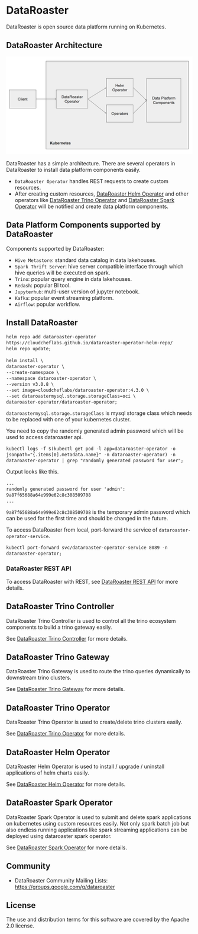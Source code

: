 # DataRoaster
DataRoaster is open source data platform running on Kubernetes.

## DataRoaster Architecture

![DataRoaster Architecture](https://github.com/cloudcheflabs/dataroaster/blob/master/operators/dataroaster/dataroaster-operator/docs/images/dataroaster-architecture.jpg)

DataRoaster has a simple architecture. There are several operators in DataRoaster to install data platform components easily.
* `DataRoaster Operator` handles REST requests to create custom resources.
* After creating custom resources, [DataRoaster Helm Operator](https://github.com/cloudcheflabs/dataroaster/tree/master/operators/helm) 
and other operators like [DataRoaster Trino Operator](https://github.com/cloudcheflabs/dataroaster/tree/master/operators/trino) 
and [DataRoaster Spark Operator](https://github.com/cloudcheflabs/dataroaster/tree/master/operators/spark) will be notified and create data platform components.

## Data Platform Components supported by DataRoaster

Components supported by DataRoaster:
* `Hive Metastore`: standard data catalog in data lakehouses.
* `Spark Thrift Server`: hive server compatible interface through which hive queries will be executed on spark.
* `Trino`: popular query engine in data lakehouses.
* `Redash`: popular BI tool.
* `Jupyterhub`: multi-user version of jupyter notebook.
* `Kafka`: popular event streaming platform.
* `Airflow`: popular workflow.


## Install DataRoaster

```
helm repo add dataroaster-operator https://cloudcheflabs.github.io/dataroaster-operator-helm-repo/
helm repo update;

helm install \
dataroaster-operator \
--create-namespace \
--namespace dataroaster-operator \
--version v3.0.8 \
--set image=cloudcheflabs/dataroaster-operator:4.3.0 \
--set dataroastermysql.storage.storageClass=oci \
dataroaster-operator/dataroaster-operator;
```
`dataroastermysql.storage.storageClass` is mysql storage class which needs to be replaced with one of your kubernetes cluster.


You need to copy the randomly generated admin password which will be used to access dataroaster api.

```
kubectl logs -f $(kubectl get pod -l app=dataroaster-operator -o jsonpath="{.items[0].metadata.name}" -n dataroaster-operator) -n dataroaster-operator | grep "randomly generated password for user";
```

Output looks like this.
```
...
randomly generated password for user 'admin': 9a87f65688a64e999e62c8c308509708
...
```
`9a87f65688a64e999e62c8c308509708` is the temporary admin password which can be used for the first time and should be changed in the future.


To access DataRoaster from local, port-forward the service of `dataroaster-operator-service`.

```
kubectl port-forward svc/dataroaster-operator-service 8089 -n dataroaster-operator;
```

### DataRoaster REST API
To access DataRoaster with REST, see [DataRoaster REST API](https://github.com/cloudcheflabs/dataroaster/tree/master/operators/dataroaster) for more details.


## DataRoaster Trino Controller
DataRoaster Trino Controller is used to control all the trino ecosystem components to build a trino gateway easily.

See [DataRoaster Trino Controller](https://github.com/cloudcheflabs/dataroaster/tree/master/trino-ecosystem/trino-controller) for more details.


## DataRoaster Trino Gateway
DataRoaster Trino Gateway is used to route the trino queries dynamically to downstream trino clusters.

See [DataRoaster Trino Gateway](https://github.com/cloudcheflabs/dataroaster/tree/master/trino-ecosystem/trino-gateway) for more details.


## DataRoaster Trino Operator
DataRoaster Trino Operator is used to create/delete trino clusters easily.

See [DataRoaster Trino Operator](https://github.com/cloudcheflabs/dataroaster/tree/master/operators/trino) for more details.


## DataRoaster Helm Operator
DataRoaster Helm Operator is used to install / upgrade / uninstall applications of helm charts easily.

See [DataRoaster Helm Operator](https://github.com/cloudcheflabs/dataroaster/tree/master/operators/helm) for more details.


## DataRoaster Spark Operator
DataRoaster Spark Operator is used to submit and delete spark applications on kubernetes using custom resources easily. Not only spark batch job but also endless running applications like spark streaming applications can be deployed using dataroaster spark operator.

See [DataRoaster Spark Operator](https://github.com/cloudcheflabs/dataroaster/tree/master/operators/spark) for more details.




## Community

* DataRoaster Community Mailing Lists: https://groups.google.com/g/dataroaster



## License
The use and distribution terms for this software are covered by the Apache 2.0 license.
